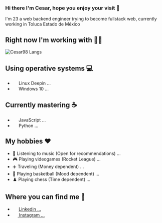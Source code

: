 ### Hi there I'm Cesar, hope you enjoy your visit 👋
I'm 23 a web backend engineer trying to become fullstack web, currently working in Toluca Estado de México 


## Right now I'm working with 👨‍💼
<img src="https://github-readme-stats.vercel.app/api/top-langs/?username=Cesar98&langs_count=10&theme=tokyonight&layout=compact" alt="Cesar98 Langs" />


## Using operative systems 💻
- <img src="https://upload.wikimedia.org/wikipedia/commons/thumb/f/f5/Deepin_logo.svg/1050px-Deepin_logo.svg.png" width="15" /> Linux Deepin ...
- <img src="https://upload.wikimedia.org/wikipedia/commons/thumb/5/5f/Windows_logo_-_2012.svg/2048px-Windows_logo_-_2012.svg.png" width="15" /> Windows 10 ...


## Currently mastering ☕
- <img src="https://upload.wikimedia.org/wikipedia/commons/thumb/9/99/Unofficial_JavaScript_logo_2.svg/1200px-Unofficial_JavaScript_logo_2.svg.png" width="15" /> JavaScript ...
- <img src="https://upload.wikimedia.org/wikipedia/commons/thumb/c/c3/Python-logo-notext.svg/1200px-Python-logo-notext.svg.png" width="15" /> Python ...


## My hobbies ❤️
- 🎵 Listening to music (Open for recommendations) ...
- 🎮 Playing videogames (Rocket League) ...
- ✈️ Traveling (Money dependent) ...
- 🏀 Playing basketball (Mood dependent) ...
- ♟️ Playing chess (Time dependent) ...


## Where you can find me 🧔
- <img src="https://cdn-icons-png.flaticon.com/512/174/174857.png" width="15" /> <a href="https://www.linkedin.com/in/cesar-alvarez-b4922a217/" /> Linkedin ...
- <img src="https://ladatacuenta.com/wp-content/uploads/2021/01/instagram-logo-png-transparent-0.png" width="16" /> <a href="https://www.instagram.com/cuar__cuar/" /> Instagram ... 

